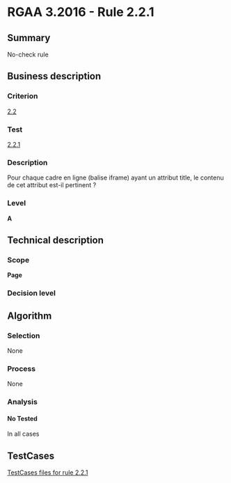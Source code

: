 # RGAA 3.2016 - Rule 2.2.1

## Summary
No-check rule


## Business description

### Criterion
[2.2](http://references.modernisation.gouv.fr/rgaa-accessibilite/criteres.html#crit-2-2)

### Test
[2.2.1](http://references.modernisation.gouv.fr/rgaa-accessibilite/criteres.html#test-2-2-1)

### Description
Pour chaque cadre en ligne (balise iframe) ayant un attribut title, le contenu de cet attribut est-il pertinent ?

### Level
**A**


## Technical description

### Scope
**Page**

### Decision level


## Algorithm

### Selection
None

### Process
None

### Analysis

#### No Tested
In all cases


##  TestCases

[TestCases files for rule 2.2.1](https://github.com/Asqatasun/Asqatasun/tree/RGAA_3.2016/rules/rules-rgaa3.2016/src/test/resources/testcases/rgaa32016/Rgaa32016Rule020201/)


